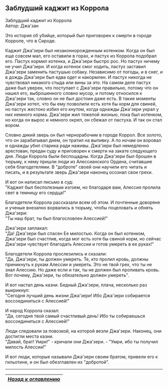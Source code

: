 ## Заблудший каджит из Коррола

Заблудший каджит из Коррола  
Автор: Джа'зан

Это история об убийце, который был приговорен к смерти в городе Корроле, что в Сироде.

Каджит Джа'зери был незаконнорожденным котенком. Когда он был еще совсем мал, его оставили в горах, и пастух из Коррола подобрал его. Пастух кормил котенка, и Джа'зери быстро рос. Но пастух ничему не учил Джа'зери. И когда котенок смог ходить, пастух заставил Джа'зери заменить пастушью собаку. Независимо от погоды, и в снег, и в дождь Джа'зери был едва одет и накормлен. И пастух никогда не чувствовал никакого стыда или вины за это. На самом деле пастух даже был уверен, что поступает с Джа'зери правильно, потому что он нашел его, выброшенного словно мусор, и потому относился к Джа'зери так, словно он не был достоин даже есть. В такие моменты Джа'зери хотел, что бы ему позволили есть хотя бы корм для свиней, но пастух жестоко избил его кнутом, когда однажды Джа'зери украл у них немного корма. Джа'зери жил тяжелой жизнью, пока был котенком, но когда он вырос и немного окреп, он сбежал от пастуха. И так он стал вором.

Словно дикий зверь он был чернорабочим в городе Коррол. Все золото, что он зарабатывал днем, он тратил на выпивку. А по ночам он воровал и однажды убил старика ради наживы. Джа'зери был немедленно арестован, предан суду и приговорен к смерти на закате следующего дня. Люди Коррола были беспощадны. Когда Джа'зери был брошен в тюрьму, к нему пришли люди из Алессианского Ордена, считавшие себя благодетелями. В "доброте" своей они научили его читать и писать, и в результате зверь Джа'зери наконец осознал свои грехи.

И вот он написал письмо в суд:  
"Каджит был бесполезным изгоем, но благодаря вам, Алессия пролила свет в темницу его сердца!"

Благодетели Коррола рассказали всем об этом. И почтенные доворяне и ученые внезапно ворвались в тюрьму, чтобы поцеловать и обнять Джа'зери:  
"Ты наш брат, ты был благословлен Алессией!"

Джа'зери заплакал:  
"Да! Джа'зери был спасен Ее милостью. Когда он был котенком, Джа'зери был счастлив, когда мог есть хотя бы свиной корм, но сейчас Джа'зери чувствует благодать Алессии и готов умереть в ее руках!"

Благодетели Коррола прослезились и сказали:  
"Да, Джа'зери, ты должен умереть. Те, кто пролил кровь, должны приникнуть к рукам Алессии и умереть. Это не твой грех, что ты не знал Алессию. Но даже если и так, ты не должен был проливать кровь. Вот почему, Джа'зери, ты обязательно должен умереть".

И вот настал день казни. Бедный Джа'зери, плача, несколько раз выкрикнул:  
"Сегодня лучший день жизни Джа'зери! Ибо Джа'зери собирается воссоединиться с Алессией!"

И народ Коррола сказал:  
"Да, сегодня твой самый счастливый день! Ибо ты собираешься воссоединиться с Алессией!"

Люди следовали за повозкой, на которой везли Джа'зери. Наконец, они достигли места казни.  
"Давай, брат! Умри!" - кричали они Джа'зери. - "Умри, ибо ты получил милость Алессии!"

И вот люди, которые называли Джа'зери своим братом, привели его к гильотине, и он был обезглавлен их "добротой".

------

|[*Назад к оглавлению*](../Оглавление.md)|
|:---:|
